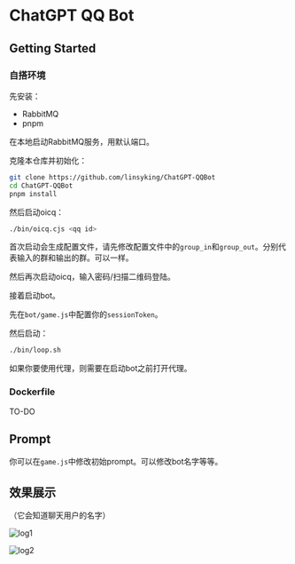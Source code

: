 # ChatGPT QQ Bot

## Getting Started

### 自搭环境

先安装：

- RabbitMQ
- pnpm

在本地启动RabbitMQ服务，用默认端口。

克隆本仓库并初始化：

```bash
git clone https://github.com/linsyking/ChatGPT-QQBot
cd ChatGPT-QQBot
pnpm install
```

然后启动oicq：

```bash
./bin/oicq.cjs <qq id>
```

首次启动会生成配置文件，请先修改配置文件中的`group_in`和`group_out`。分别代表输入的群和输出的群。可以一样。

然后再次启动oicq，输入密码/扫描二维码登陆。

接着启动bot。

先在`bot/game.js`中配置你的`sessionToken`。

然后启动：

```bash
./bin/loop.sh
```

如果你要使用代理，则需要在启动bot之前打开代理。

### Dockerfile

TO-DO

## Prompt

你可以在`game.js`中修改初始prompt。可以修改bot名字等等。

## 效果展示

（它会知道聊天用户的名字）

![log1](https://user-images.githubusercontent.com/49303317/206824539-8175b40f-66ec-4a62-93b4-cdeab1d62bf5.jpeg)

![log2](https://user-images.githubusercontent.com/49303317/206824536-8666e406-3172-419c-8029-4e3f1f72e19f.jpeg)
